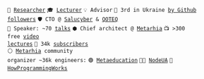 <code>🔭 [Researcher](https://linkedin.com/in/shemsedinov)</code>
<code>🎓 [Lecturer](https://github.com/HowProgrammingWorks/Index)</code>
<code>💡 Advisor</code>
<code>👷 3rd in Ukraine [by Github followers](https://github.com/search?q=location%3Aukraine)</code>
<code>🛡️ CTO @ [Salucyber](http://metarhia.com/) & [QOTEQ](https://qoteq.com/)</code><br>
<code>📢 Speaker: ~70 [talks](https://github.com/HowProgrammingWorks/Index/blob/master/Courses/Talks.md)</code>
<code>⬢ Chief architect @ [Metarhia](https://github.com/metarhia)</code>
<code>📺 >300 free [video lectures](https://www.youtube.com/TimurShemsedinov)</code>
<code>🔔 34k [subscribers](https://youtube.com/TimurShemsedinov)</code><br>
<code>⚪ [Metarhia](https://github.com/metarhia) community organizer ~36k engineers:</code>
<code>🟢 [Metaeducation](https://github.com/meta-edu/Index/blob/main/Docs/The-Concept-RU.md)</code>
<code>👨‍💻 [NodeUA](https://www.meetup.com/NodeUA/)</code>
<code>🌱 [HowProgrammingWorks](https://www.meetup.com/HowProgrammingWorks/)</code>
